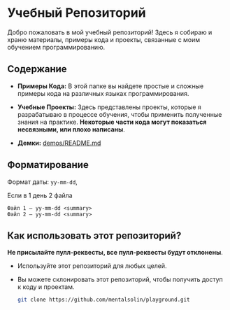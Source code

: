 # Учебный Репозиторий

Добро пожаловать в мой учебный репозиторий! Здесь я собираю и храню материалы, примеры кода и проекты, связанные с моим обучением программированию.

## Содержание

- **Примеры Кода:** В этой папке вы найдете простые и сложные примеры кода на различных языках программирования.

- **Учебные Проекты:** Здесь представлены проекты, которые я разрабатываю в процессе обучения, чтобы применить полученные знания на практике. **Некоторые части кода могут показаться несвязными, или плохо написаны**.

- **Демки:** [demos/README.md](./demos/README.md)

## Форматирование

Формат даты: `yy-mm-dd`,

Если в 1 день 2 файла

```
Файл 1 — yy-mm-dd <summary>
Файл 2 — yy-mm-dd <summary>
```

## Как использовать этот репозиторий?

**Не присылайте пулл-реквесты, все пулл-реквесты будут отклонены**.

- Используйте этот репозиторий для любых целей.

- Вы можете склонировать этот репозиторий, чтобы получить доступ к коду и проектам.

   ```bash
   git clone https://github.com/mentalsolin/playground.git

